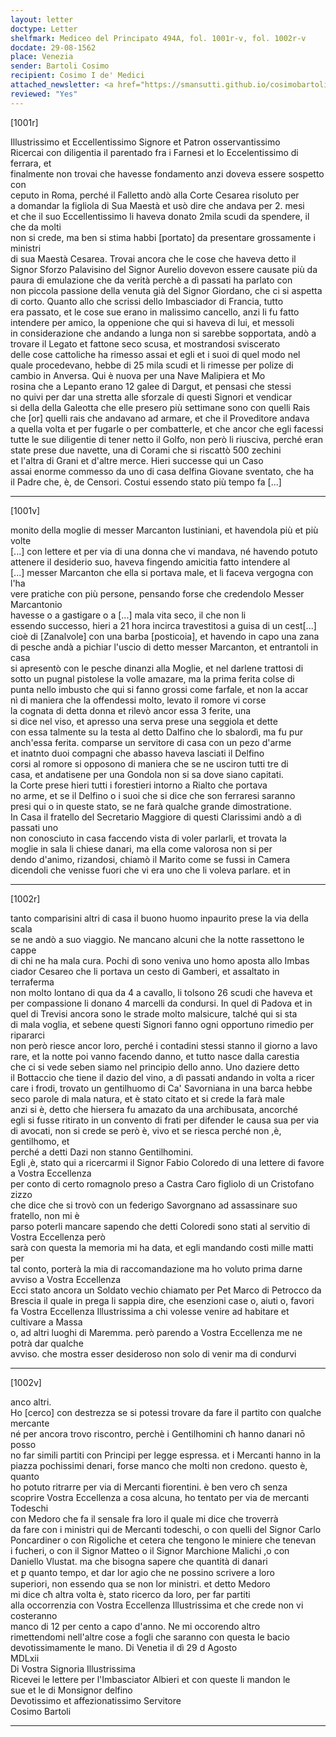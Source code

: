 ```yaml
---
layout: letter
doctype: Letter
shelfmark: Mediceo del Principato 494A, fol. 1001r-v, fol. 1002r-v
docdate: 29-08-1562
place: Venezia
sender: Bartoli Cosimo
recipient: Cosimo I de' Medici
attached_newsletter: <a href="https://smansutti.github.io/cosimobartoli/texts/3079_014/">3079_014</a>
reviewed: "Yes"
---
```


[1001r]  
  
  
Illustrissimo et Eccellentissimo Signore et Patron osservantissimo  
Ricercai con diligentia il parentado fra i Farnesi et lo Eccelentissimo di ferrara, et  
finalmente non trovai che havesse fondamento anzi doveva essere sospetto con  
ceputo in Roma, perché il Falletto andò alla Corte Cesarea risoluto per  
a domandar la figliola di Sua Maestà et usò dire che andava per 2. mesi  
et che il suo Eccellentissimo li haveva donato 2mila scudi da spendere, il che da molti  
non si crede, ma ben si stima habbi [portato] da presentare grossamente i ministri  
di sua Maestà Cesarea. Trovai ancora che le cose che haveva detto il  
Signor Sforzo Palavisino del Signor Aurelio dovevon essere causate più da  
paura di emulazione che da verità perchè a dì passati ha parlato con  
non piccola passione della venuta già del Signor Giordano, che ci si aspetta  
di corto. Quanto allo che scrissi dello Imbasciador di Francia, tutto  
era passato, et le cose sue erano in malissimo cancello, anzi li fu fatto  
intendere per amico, la oppenione che qui si haveva di lui, et messoli  
in considerazione che andando a lunga non si sarebbe sopportata, andò a  
trovare il Legato et fattone seco scusa, et mostrandosi sviscerato  
delle cose cattoliche ha rimesso assai et egli et i suoi di quel modo nel  
quale procedevano, hebbe di 25 mila scudi et li rimesse per polize di  
cambio in Anversa. Qui è nuova per una Nave Malipiera et Mo  
rosina che a Lepanto erano 12  galee di Dargut, et pensasi che stessi  
no quivi per dar una stretta alle sforzale di questi Signori et vendicar  
si della della Galeotta che elle presero più settimane sono con quelli Rais  
che [or] quelli rais che andavano ad armare, et che il Proveditore andava  
a quella volta et per fugarle o per combatterle, et che ancor che egli facessi  
tutte le sue diligentie di tener netto il Golfo, non però li riusciva, perché eran  
state prese due navette, una di Corami che si riscattò 500 zechini  
et l'altra di Grani et d'altre merce. Hieri successe qui un Caso  
assai enorme commesso da uno di casa delfina Giovane sventato, che ha  
il Padre che, è, de Censori. Costui essendo stato più tempo fa [...]  
  
---  

[1001v]  
  
  
monito della moglie di messer Marcanton Iustiniani, et havendola più et più volte  
[...] con lettere et per via di una donna che vi mandava, né havendo potuto  
attenere il desiderio suo, haveva fingendo amicitia fatto intendere al  
[...] messer Marcanton che ella si portava male, et li faceva vergogna con l'ha  
vere pratiche con più persone, pensando forse che credendolo Messer Marcantonio  
havesse o a gastigare o a [...] mala vita seco, il che non li  
essendo successo, hieri a 21 hora incirca travestitosi a guisa di un cest[...]  
cioè di [Zanalvole] con una barba [posticoia], et havendo in capo una zana  
di pesche andà a pichiar l'uscio di detto messer Marcanton, et entrantoli in casa  
si apresentò con le pesche dinanzi alla Moglie, et nel darlene trattosi di  
sotto un pugnal pistolese la volle amazare, ma la prima ferita colse di  
punta nello imbusto che qui si fanno grossi come farfale, et non la accar  
nì di maniera che la offendessi molto, levato il romore vi corse  
la cognata di detta donna et rilevò ancor essa 3 ferite, una  
si dice nel viso, et apresso una serva prese una seggiola et dette  
con essa talmente su la testa al detto Dalfino che lo sbalordì, ma fu pur  
anch'essa ferita. comparse un servitore di casa con un pezo d'arme  
et inatnto duoi compagni che abasso haveva lasciati il Delfino  
corsi al romore si opposono di maniera che se ne usciron tutti tre di  
casa, et andatisene per una Gondola non si sa dove siano capitati.  
la Corte prese hieri tutti i forestieri intorno a Rialto che portava  
no arme, et se il Delfino o i suoi che si dice che son ferraresi saranno  
presi qui o in queste stato, se ne farà qualche grande dimostratione.  
In Casa il fratello del Secretario Maggiore di questi Clarissimi andò a dì passati uno  
non conosciuto in casa faccendo vista di voler parlarli, et trovata la  
moglie in sala li chiese danari, ma ella come valorosa non si per  
dendo d'animo, rizandosi, chiamò il Marito come se fussi in Camera  
dicendoli che venisse fuori che vi era uno che li voleva parlare. et in  
  
---  

[1002r]  
  
  
tanto comparisini altri di casa il buono huomo inpaurito prese la via della scala  
se ne andò a suo viaggio. Ne mancano alcuni che la notte rassettono le cappe  
di chi ne ha mala cura. Pochi dì sono veniva uno homo aposta allo Imbas  
ciador Cesareo che li portava un cesto di Gamberi, et assaltato in terraferma  
non molto lontano di qua da 4 a cavallo, li tolsono 26 scudi che haveva et  
per compassione li donano 4 marcelli da condursi. In quel di Padova et in  
quel di Trevisi ancora sono le strade molto malsicure, talché qui si sta  
di mala voglia, et sebene questi Signori fanno ogni opportuno rimedio per ripararci  
non però riesce ancor loro, perché i contadini stessi stanno il giorno a lavo  
rare, et la notte poi vanno facendo danno, et tutto nasce dalla carestia  
che ci si vede seben siamo nel principio dello anno. Uno daziere detto  
il Bottaccio che tiene il dazio del vino, a dì passati andando in volta a ricer  
care i frodi, trovato un gentilhuomo di Ca' Savorniana in una barca hebbe  
seco parole di mala natura, et è stato citato et si crede la farà male  
anzi si è, detto che hiersera fu amazato da una archibusata, ancorché  
egli si fusse ritirato in un convento di frati per difender le causa sua per via  
di avocati, non si crede se però è, vivo et se riesca perché non ,è, gentilhomo, et  
perché a detti Dazi non stanno Gentilhomini.  
Egli ,è, stato qui a ricercarmi il Signor Fabio Coloredo di una lettere di favore a Vostra Eccellenza  
per conto di certo romagnolo preso a Castra Caro figliolo di un Cristofano zizzo  
che dice che si trovò con un federigo Savorgnano ad assassinare suo fratello, non mi è  
parso poterli mancare sapendo che detti Coloredi sono stati al servitio di Vostra Eccellenza però  
sarà con questa la memoria mi ha data, et egli mandando costì mille matti per  
tal conto, porterà la mia di raccomandazione ma ho voluto prima darne avviso a Vostra Eccellenza  
Ecci stato ancora un Soldato vechio chiamato per Pet Marco di Petrocco da  
Brescia il quale in prega li sappia dire, che esenzioni case o, aiuti o, favori  
fa Vostra Eccellenza Illustrissima a chi volesse venire ad habitare et cultivare a Massa  
o, ad altri luoghi di Maremma. però parendo a Vostra Eccellenza me ne potrà dar qualche  
avviso. che mostra esser desideroso non solo di venir ma di condurvi  
  
---  

[1002v]  
  
  
anco altri.  
Ho [cerco] con destrezza se si potessi trovare da fare il partito con qualche mercante  
né per ancora trovo riscontro, perchè i Gentilhomini cħ hanno danari nō posso  
no far simili partiti con Principi per legge espressa. et i Mercanti hanno in la  
piazza pochissimi denari, forse manco che molti non credono. questo è, quanto  
ho potuto ritrarre per via di Mercanti fiorentini. è ben vero cħ senza  
scoprire Vostra Eccellenza a cosa alcuna, ho tentato per via de mercanti Todeschi  
con Medoro che fa il sensale fra loro il quale mi dice che troverrà  
da fare con i ministri qui de Mercanti todeschi, o con quelli del Signor Carlo  
Poncardiner o con Rigoliche et cetera che tengono le miniere che tenevan  
i fucheri, o con il Signor Matteo o il Signor Marchione Malichi ,o con  
Daniello Vlustat. ma che bisogna sapere che quantità di danari  
et ꝑ quanto tempo, et dar lor agio che ne possino scrivere a loro  
superiori, non essendo qua se non lor ministri. et detto Medoro  
mi dice cħ altra volta è, stato ricerco da loro, per far partiti  
alla occorrenzia con Vostra Eccellenza Illustrissima et che crede non vi costeranno  
manco di 12 per cento a capo d'anno. Ne mi occorendo altro  
rimettendomi nell'altre cose a fogli che saranno con questa le bacio  
devotissimamente le mano. Di Venetia il dì 29 d Agosto  
MDLxii  
Di Vostra Signoria Illustrissima  
Ricevei le lettere per l'Imbasciator Albieri et con queste li mandon le  
sue et le di Monsignor delfino  
Devotissimo et affezionatissimo Servitore  
Cosimo Bartoli  
  
---  

